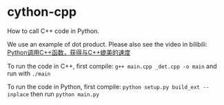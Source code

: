 # cython-cpp
How to call C++ code in Python.

We use an example of dot product. Please also see the video in bilibili: 
[Python调用C++函数，获得与C++媲美的速度](https://www.bilibili.com/video/BV16a411y7wT/?share_source=copy_web&vd_source=e5431a0889dcfd6827b0e15e12d1bbd5)

To run the code in C++,
first compile: `g++ main.cpp _det.cpp -o main`
and run with `./main`

To run the code in Python,
first compile: `python setup.py build_ext --inplace`
then run `python main.py`

